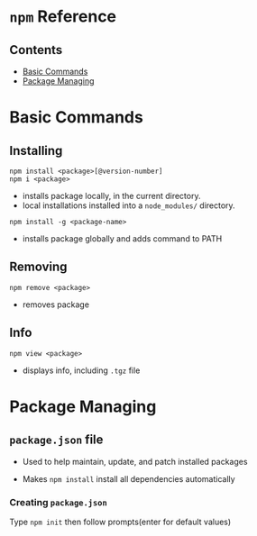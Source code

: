 `npm` Reference
=====================

## Contents
* [Basic Commands](#basic-commands)
* [Package Managing](#package-managing)

# Basic Commands

## Installing

```
npm install <package>[@version-number]
npm i <package>
```
* installs package locally, in the current directory.
* local installations installed into a `node_modules/` directory.

```
npm install -g <package-name>
```
* installs package globally and adds command to PATH

## Removing

```
npm remove <package>
```
* removes package

## Info

```
npm view <package>
```
* displays info, including `.tgz` file

# Package Managing

## `package.json` file

* Used to help maintain, update, and patch installed packages

* Makes `npm install` install all dependencies automatically

### Creating `package.json`

Type `npm init` then follow prompts(enter for default values)